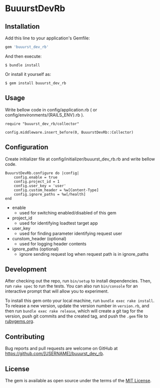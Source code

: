 # BuuurstDevRb

## Installation

Add this line to your application's Gemfile:

```ruby
gem 'buuurst_dev_rb'
```

And then execute:

    $ bundle install

Or install it yourself as:

    $ gem install buuurst_dev_rb

## Usage
Write bellow code in config/application.rb ( or config/environments/{RAILS_ENV}.rb ).

    require "buuurst_dev_rb/collector"

    config.middleware.insert_before(0, BuuurstDevRb::Collector)
## Configuration
Create initializer file at config/initializer/buuurst_dev_rb.rb and write bellow code.

    BuuurstDevRb.configure do |config|
        config.enable = true
        config.project_id = 1
        config.user_key = 'user'
        config.custom_header = %w[Content-Type]
        config.ignore_paths = %w[/health]
    end

- enable
    - used for switching enabled/disabled of this gem
- project_id
    - used for identifying loadtest target app
- user_key
    - used for finding parameter identifying request user
- cunstom_header (optional)
    - used for logging header contents
- ignore_paths (optional)
    - ignore sending request log when request path is in ignore_paths 

## Development

After checking out the repo, run `bin/setup` to install dependencies. Then, run `rake spec` to run the tests. You can also run `bin/console` for an interactive prompt that will allow you to experiment.

To install this gem onto your local machine, run `bundle exec rake install`. To release a new version, update the version number in `version.rb`, and then run `bundle exec rake release`, which will create a git tag for the version, push git commits and the created tag, and push the `.gem` file to [rubygems.org](https://rubygems.org).

## Contributing

Bug reports and pull requests are welcome on GitHub at https://github.com/[USERNAME]/buuurst_dev_rb.

## License

The gem is available as open source under the terms of the [MIT License](https://opensource.org/licenses/MIT).
